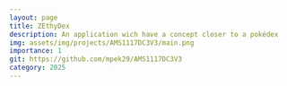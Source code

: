 ```yaml
---
layout: page
title: ZEthyDex
description: An application wich have a concept closer to a pokédex
img: assets/img/projects/AMS1117DC3V3/main.png
importance: 1
git: https://github.com/mpek29/AMS1117DC3V3
category: 2025
---
```



